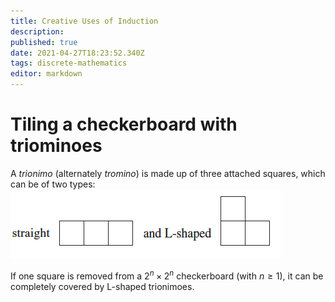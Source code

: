 ```yaml
---
title: Creative Uses of Induction
description: 
published: true
date: 2021-04-27T18:23:52.340Z
tags: discrete-mathematics
editor: markdown
---
```


# Tiling a checkerboard with triominoes
A *trionimo* (alternately *tromino*) is made up of three attached squares, which can be of two types: ![trionimoes.png](/trionimoes.png)

If one square is removed from a $2^n \times 2^n$ checkerboard (with $n \ge 1$), it can be completely covered by L-shaped trionimoes.